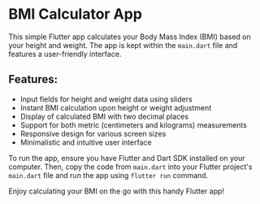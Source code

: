 # BMI Calculator App

This simple Flutter app calculates your Body Mass Index (BMI) based on your height and weight. The app is kept within the `main.dart` file and features a user-friendly interface.

## Features:

- Input fields for height and weight data using sliders
- Instant BMI calculation upon height or weight adjustment
- Display of calculated BMI with two decimal places
- Support for both metric (centimeters and kilograms) measurements
- Responsive design for various screen sizes
- Minimalistic and intuitive user interface

To run the app, ensure you have Flutter and Dart SDK installed on your computer. Then, copy the code from `main.dart` into your Flutter project's `main.dart` file and run the app using `flutter run` command.

Enjoy calculating your BMI on the go with this handy Flutter app!
